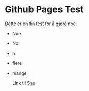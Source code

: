 # Github Pages Test

Dette er en fin test for å gjøre noe 

- Noe

- No

- n

- flere

- mange
  
  Link til [Sau](Sau.no)


